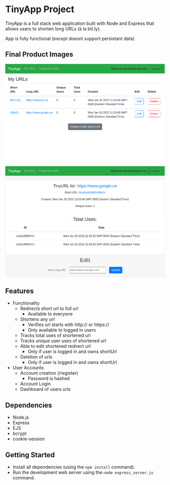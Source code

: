 # TinyApp Project

TinyApp is a full stack web application built with Node and Express that allows users to shorten long URLs (à la bit.ly).

App is fully functional (except doesnt support persistant data)
## Final Product Images

!["A users URLs dashboard"](/readme_imgs/users_urls.jpg)

!["url edit and statistic page"](/readme_imgs/url_edit_page.jpg)

## Features
- Functionality 
  - Redirects short url to full url
    - Available to everyone
  - Shortens any url
    - Verifies url starts with http:// or https://
    - Only available to logged in users
  - Tracks total uses of shortened url
  - Tracks unique user uses of shortened url
  - Able to edit shortened redirect url
    - Only if user is logged in and owns shortUrl
  - Deletion of urls
    - Only if user is logged in and owns shortUrl
- User Accounts
  - Account creation (/register)
    - Password is hashed
  - Account Login
  - Dashboard of users urls
## Dependencies

- Node.js
- Express
- EJS
- bcrypt
- cookie-session

## Getting Started

- Install all dependencies (using the `npm install` command).
- Run the development web server using the `node express_server.js` command.